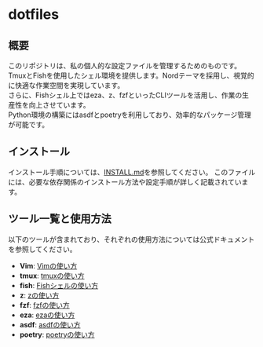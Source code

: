 # dotfiles

## 概要

このリポジトリは、私の個人的な設定ファイルを管理するためのものです。  
TmuxとFishを使用したシェル環境を提供します。Nordテーマを採用し、視覚的に快適な作業空間を実現しています。  
さらに、Fishシェル上ではeza、z、fzfといったCLIツールを活用し、作業の生産性を向上させています。  
Python環境の構築にはasdfとpoetryを利用しており、効率的なパッケージ管理が可能です。

## インストール

インストール手順については、[INSTALL.md](INSTALL.md)を参照してください。
このファイルには、必要な依存関係のインストール方法や設定手順が詳しく記載されています。

## ツール一覧と使用方法

以下のツールが含まれており、それぞれの使用方法については公式ドキュメントを参照してください。

- **Vim**: [Vimの使い方](https://www.vim.org/docs.php)
- **tmux**: [tmuxの使い方](https://tmux.github.io/)
- **fish**: [Fishシェルの使い方](https://fishshell.com/docs/current/index.html)
- **z**: [zの使い方](https://github.com/jethrokuan/z)
- **fzf**: [fzfの使い方](https://github.com/junegunn/fzf)
- **eza**: [ezaの使い方](https://eza.rocks/)
- **asdf**: [asdfの使い方](https://asdf-vm.com/)
- **poetry**: [poetryの使い方](https://python-poetry.org/docs/)
